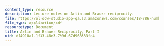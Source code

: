 ```yaml
---
content_type: resource
description: Lecture notes on Artin and Brauer reciprocity.
file: https://ol-ocw-studio-app-qa.s3.amazonaws.com/courses/18-786-number-theory-ii-class-field-theory-spring-2016/d14910a11f3348e3799d67d963333fc4_MIT18_786S16_lec21.pdf
file_type: application/pdf
resourcetype: Document
title: Artin and Brauer Reciprocity, Part I
uid: d14910a1-1f33-48e3-799d-67d963333fc4
---
```

